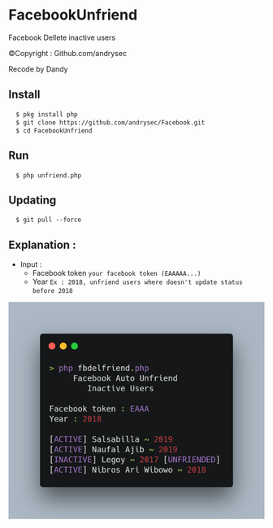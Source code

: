 # FacebookUnfriend
Facebook Dellete inactive users

©Copyright : Github.com/andrysec

Recode by Dandy

## Install
      $ pkg install php
      $ git clone https://github.com/andrysec/Facebook.git
      $ cd FacebookUnfriend

## Run
      $ php unfriend.php

## Updating
      $ git pull --force

## Explanation :
- Input :
    - Facebook token `your facebook token (EAAAAA...)`
    - Year `Ex : 2018, unfriend users where doesn't update status before 2018`

![Alt text](fbdel.png "Example")
